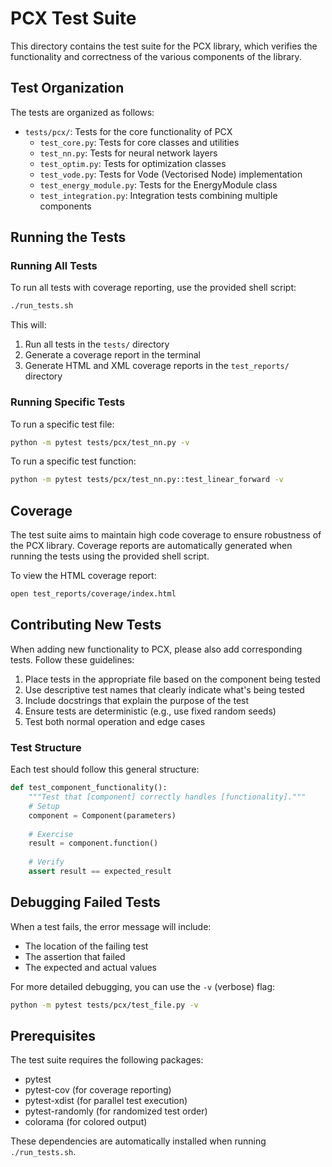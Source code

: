 # PCX Test Suite

This directory contains the test suite for the PCX library, which verifies the functionality and correctness of the various components of the library.

## Test Organization

The tests are organized as follows:

- `tests/pcx/`: Tests for the core functionality of PCX
  - `test_core.py`: Tests for core classes and utilities
  - `test_nn.py`: Tests for neural network layers
  - `test_optim.py`: Tests for optimization classes
  - `test_vode.py`: Tests for Vode (Vectorised Node) implementation
  - `test_energy_module.py`: Tests for the EnergyModule class
  - `test_integration.py`: Integration tests combining multiple components

## Running the Tests

### Running All Tests

To run all tests with coverage reporting, use the provided shell script:

```bash
./run_tests.sh
```

This will:
1. Run all tests in the `tests/` directory
2. Generate a coverage report in the terminal
3. Generate HTML and XML coverage reports in the `test_reports/` directory

### Running Specific Tests

To run a specific test file:

```bash
python -m pytest tests/pcx/test_nn.py -v
```

To run a specific test function:

```bash
python -m pytest tests/pcx/test_nn.py::test_linear_forward -v
```

## Coverage

The test suite aims to maintain high code coverage to ensure robustness of the PCX library. Coverage reports are automatically generated when running the tests using the provided shell script.

To view the HTML coverage report:

```bash
open test_reports/coverage/index.html
```

## Contributing New Tests

When adding new functionality to PCX, please also add corresponding tests. Follow these guidelines:

1. Place tests in the appropriate file based on the component being tested
2. Use descriptive test names that clearly indicate what's being tested
3. Include docstrings that explain the purpose of the test
4. Ensure tests are deterministic (e.g., use fixed random seeds)
5. Test both normal operation and edge cases

### Test Structure

Each test should follow this general structure:

```python
def test_component_functionality():
    """Test that [component] correctly handles [functionality]."""
    # Setup
    component = Component(parameters)
    
    # Exercise
    result = component.function()
    
    # Verify
    assert result == expected_result
```

## Debugging Failed Tests

When a test fails, the error message will include:
- The location of the failing test
- The assertion that failed
- The expected and actual values

For more detailed debugging, you can use the `-v` (verbose) flag:

```bash
python -m pytest tests/pcx/test_file.py -v
```

## Prerequisites

The test suite requires the following packages:
- pytest
- pytest-cov (for coverage reporting)
- pytest-xdist (for parallel test execution)
- pytest-randomly (for randomized test order)
- colorama (for colored output)

These dependencies are automatically installed when running `./run_tests.sh`. 